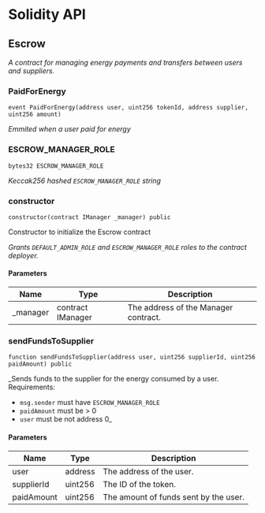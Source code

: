 # Solidity API

## Escrow

_A contract for managing energy payments and transfers between users and suppliers._

### PaidForEnergy

```solidity
event PaidForEnergy(address user, uint256 tokenId, address supplier, uint256 amount)
```

_Emmited when a user paid for energy_

### ESCROW_MANAGER_ROLE

```solidity
bytes32 ESCROW_MANAGER_ROLE
```

_Keccak256 hashed `ESCROW_MANAGER_ROLE` string_

### constructor

```solidity
constructor(contract IManager _manager) public
```

Constructor to initialize the Escrow contract

_Grants `DEFAULT_ADMIN_ROLE` and `ESCROW_MANAGER_ROLE` roles to the contract deployer._

#### Parameters

| Name | Type | Description |
| ---- | ---- | ----------- |
| _manager | contract IManager | The address of the Manager contract. |

### sendFundsToSupplier

```solidity
function sendFundsToSupplier(address user, uint256 supplierId, uint256 paidAmount) public
```

_Sends funds to the supplier for the energy consumed by a user.
Requirements:
- `msg.sender` must have `ESCROW_MANAGER_ROLE`
- `paidAmount` must be > 0
- `user` must be not address 0_

#### Parameters

| Name | Type | Description |
| ---- | ---- | ----------- |
| user | address | The address of the user. |
| supplierId | uint256 | The ID of the token. |
| paidAmount | uint256 | The amount of funds sent by the user. |

